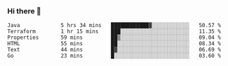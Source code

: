 ### Hi there 👋


<!--START_SECTION:waka-->

```text
Java             5 hrs 34 mins   ████████████▓░░░░░░░░░░░░   50.57 %
Terraform        1 hr 15 mins    ███░░░░░░░░░░░░░░░░░░░░░░   11.35 %
Properties       59 mins         ██▒░░░░░░░░░░░░░░░░░░░░░░   09.04 %
HTML             55 mins         ██░░░░░░░░░░░░░░░░░░░░░░░   08.34 %
Text             44 mins         █▓░░░░░░░░░░░░░░░░░░░░░░░   06.69 %
Go               23 mins         █░░░░░░░░░░░░░░░░░░░░░░░░   03.60 %
```

<!--END_SECTION:waka-->

<!--
**ssrahul96/ssrahul96** is a ✨ _special_ ✨ repository because its `README.md` (this file) appears on your GitHub profile.

Here are some ideas to get you started:

- 🔭 I’m currently working on ...
- 🌱 I’m currently learning ...
- 👯 I’m looking to collaborate on ...
- 🤔 I’m looking for help with ...
- 💬 Ask me about ...
- 📫 How to reach me: ...
- 😄 Pronouns: ...
- ⚡ Fun fact: ...
-->
